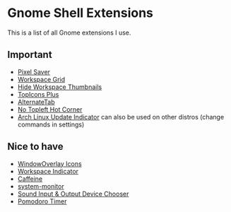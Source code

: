 # Gnome Shell Extensions

This is a list of all Gnome extensions I use.

## Important
- [Pixel Saver](https://extensions.gnome.org/extension/723/pixel-saver/)
- [Workspace Grid](https://extensions.gnome.org/extension/484/workspace-grid/)
- [Hide Workspace Thumbnails](https://extensions.gnome.org/extension/808/hide-workspace-thumbnails/)
- [TopIcons Plus]([200~https://extensions.gnome.org/extension/1031/topicons/)
- [AlternateTab](https://extensions.gnome.org/extension/15/alternatetab/)
- [No Topleft Hot Corner](https://extensions.gnome.org/extension/118/no-topleft-hot-corner/)
- [Arch Linux Update Indicator](https://extensions.gnome.org/extension/1010/archlinux-updates-indicator/) can also be used on other distros (change commands in settings)

## Nice to have
- [WindowOverlay Icons](https://extensions.gnome.org/extension/302/windowoverlay-icons/)
- [Workspace Indicator](https://extensions.gnome.org/extension/21/workspace-indicator/)
- [Caffeine](https://extensions.gnome.org/extension/517/caffeine/)
- [system-monitor](https://extensions.gnome.org/extension/120/system-monitor/)
- [Sound Input & Output Device Chooser](https://extensions.gnome.org/extension/906/sound-output-device-chooser/) 
- [Pomodoro Timer](http://gnomepomodoro.org/)
